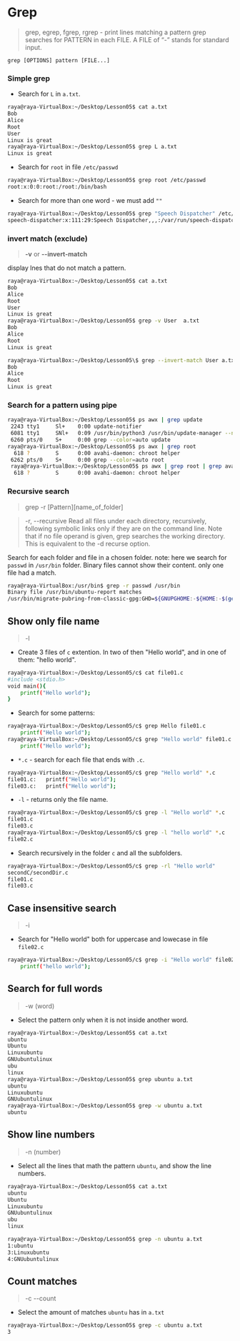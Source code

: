 # Grep

> grep, egrep, fgrep, rgrep - print lines matching a pattern
> grep searches for PATTERN in each FILE. A FILE of “-” stands for standard input.

```
grep [OPTIONS] pattern [FILE...]
```

### Simple grep

- Search for `L` in `a.txt`.

```bash
raya@raya-VirtualBox:~/Desktop/Lesson05$ cat a.txt
Bob
Alice
Root
User
Linux is great
raya@raya-VirtualBox:~/Desktop/Lesson05$ grep L a.txt
Linux is great
```

- Search for `root` in file `/etc/passwd`

```bash
raya@raya-VirtualBox:~/Desktop/Lesson05$ grep root /etc/passwd
root:x:0:0:root:/root:/bin/bash
```

- Search for more than one word - we must add `""`

```bash
raya@raya-VirtualBox:~/Desktop/Lesson05$ grep "Speech Dispatcher" /etc/passwd
speech-dispatcher:x:111:29:Speech Dispatcher,,,:/var/run/speech-dispatcher:/bin/false
```

### invert match (exclude)

> **-v** or **--invert-match**

display lnes that do not match a pattern.

```bash
raya@raya-VirtualBox:~/Desktop/Lesson05$ cat a.txt
Bob
Alice
Root
User
Linux is great
raya@raya-VirtualBox:~/Desktop/Lesson05$ grep -v User  a.txt
Bob
Alice
Root
Linux is great

raya@raya-VirtualBox:~/Desktop/Lesson05\$ grep --invert-match User a.txt
Bob
Alice
Root
Linux is great
```
### Search for a pattern using pipe

```bash
raya@raya-VirtualBox:~/Desktop/Lesson05$ ps awx | grep update
 2243 tty1     Sl+    0:00 update-notifier
 6081 tty1     SNl+   0:09 /usr/bin/python3 /usr/bin/update-manager --no-update --no-focus-on-map
 6260 pts/0    S+     0:00 grep --color=auto update
raya@raya-VirtualBox:~/Desktop/Lesson05$ ps awx | grep root
  618 ?        S      0:00 avahi-daemon: chroot helper
 6262 pts/0    S+     0:00 grep --color=auto root
 raya@raya-VirtualBox:~/Desktop/Lesson05$ ps awx | grep root | grep avahi
  618 ?        S      0:00 avahi-daemon: chroot helper

```

### Recursive search

> grep -r [Pattern][name_of_folder]

> -r, --recursive
> Read all files under each directory, recursively, following symbolic links only if they are on the
> command line. Note that if no file operand is given, grep searches the working directory. This is
> equivalent to the -d recurse option.

Search for each folder and file in a chosen folder.
note: here we search for `passwd` in `/usr/bin` folder. Binary files cannot show their content. only one file had a match.

```bash
raya@raya-VirtualBox:/usr/bin$ grep -r passwd /usr/bin
Binary file /usr/bin/ubuntu-report matches
/usr/bin/migrate-pubring-from-classic-gpg:GHD=${GNUPGHOME:-${HOME:-$(getent passwd "$(id -u)" | cut -f6 -d:)}/.gnupg}
```

## Show only file name

> -l

- Create 3 files of `c` extention. In two of then "Hello world", and in one of them: "hello world".

```bash
raya@raya-VirtualBox:~/Desktop/Lesson05/c$ cat file01.c
#include <stdio.h>
void main(){
	printf("Hello world");
}
```

- Search for some patterns:

```bash
raya@raya-VirtualBox:~/Desktop/Lesson05/c$ grep Hello file01.c
	printf("Hello world");
raya@raya-VirtualBox:~/Desktop/Lesson05/c$ grep "Hello world" file01.c
	printf("Hello world");
```

- `*.c` - search for each file that ends with `.c`.

```bash
raya@raya-VirtualBox:~/Desktop/Lesson05/c$ grep "Hello world" *.c
file01.c:	printf("Hello world");
file03.c:	printf("Hello world");
```

- `-l` - returns only the file name.

```bash
raya@raya-VirtualBox:~/Desktop/Lesson05/c$ grep -l "Hello world" *.c
file01.c
file03.c
raya@raya-VirtualBox:~/Desktop/Lesson05/c$ grep -l "hello world" *.c
file02.c
```

- Search recursively in the folder `c` and all the subfolders.

```bash
raya@raya-VirtualBox:~/Desktop/Lesson05/c$ grep -rl "Hello world"
secondC/secondDir.c
file01.c
file03.c
```

## Case insensitive search

> -i

- Search for "Hello world" both for uppercase and lowecase in file `file02.c`

```bash
raya@raya-VirtualBox:~/Desktop/Lesson05/c$ grep -i "Hello world" file02.c
	printf("hello world");
```

## Search for full words

> -w (word)

- Select the pattern only when it is not inside another word.

```bash
raya@raya-VirtualBox:~/Desktop/Lesson05$ cat a.txt
ubuntu
Ubuntu
Linuxubuntu
GNUubuntulinux
ubu
linux
raya@raya-VirtualBox:~/Desktop/Lesson05$ grep ubuntu a.txt
ubuntu
Linuxubuntu
GNUubuntulinux
raya@raya-VirtualBox:~/Desktop/Lesson05$ grep -w ubuntu a.txt
ubuntu
```

## Show line numbers

> -n (number)

- Select all the lines that math the pattern `ubuntu`, and show the line numbers.

```bash
raya@raya-VirtualBox:~/Desktop/Lesson05$ cat a.txt
ubuntu
Ubuntu
Linuxubuntu
GNUubuntulinux
ubu
linux

raya@raya-VirtualBox:~/Desktop/Lesson05$ grep -n ubuntu a.txt
1:ubuntu
3:Linuxubuntu
4:GNUubuntulinux
```
## Count matches
> -c --count 

* Select the amount of matches `ubuntu` has in `a.txt`
```bash
raya@raya-VirtualBox:~/Desktop/Lesson05$ grep -c ubuntu a.txt 
3
```

